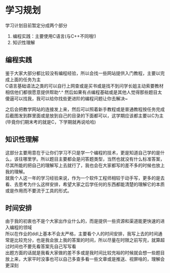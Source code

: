 # 学习规划
学习计划目前暂定分成两个部分  
1. 编程实践：主要使用C语言(与C++不同哦!)
2. 知识性理解

## 编程实践
鉴于大家大部分都比较没有编程经验，所以会找一些网站提供入门教程，主要以完成上面的任务为主  
C语言基础语法之类的可以自行上网查或是买书或是找不到问学长姐主动索要教材相信他们都很愿意提供帮助^.^
然后如果有点编程基础或是其他人觉得那些题目太傻逼可以找我，我可以给你找些更进阶的编程问题让你去解决~

之后会把教学网站的连接发上来，然后可以照着新手教程或是普通教程按任务完成后截图发到群里面或是放到自己的目录的下面都可以，这学期应该都主要以C为主(毕竟你们期末考的就是C，下学期就再说哈哈)

## 知识性理解
这部分主要用意在于让你们学习不只是学一个编程的技术，更是知道自己学的是什么，该往哪里学。所以题目主要都会是问答题类型，当然也就没有什么标准答案，尽其所能的把自己的理解写上去就行了，我也会在大家都写的差不多的时候也放上我的理解。  
就我个人这一年的学习经验来说，作为一个软件工程师相较于动手写，更多的是去看、去思考为什么这样安排，希望大家之后学任何的东西都能清楚的理解它的本质或是作用而不要流于工具的形式。

## 时间安排
由于我的初衷也不是个大家出作业什么的，而是提供一些资源和渠道能更快速的进入编程的领域  
所以在作业的ddl上基本不会太严格，主要看个人的时间安排，我写上去的时间通常是比较充分，也是我会放上我的答案的时间，所以尽量在时限之前写完，就算超过时间也不要先看答案先自己写写看  
出题方面的话就是我看大家做的差不多或是我时间比较充裕的时候就会想一些题目放上来，大家平时没事也可以自己多查多看一些文章或是推送、视屏啥的，理解会更深刻